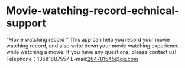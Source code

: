 # Movie-watching-record-echnical-support
"Movie watching record " This app can help you record your movie watching record, and also write down your movie watching experience while watching a movie.
If you have any questions, please contact us!
Telephone：13581887557 E-mail:264781545@qq.com
